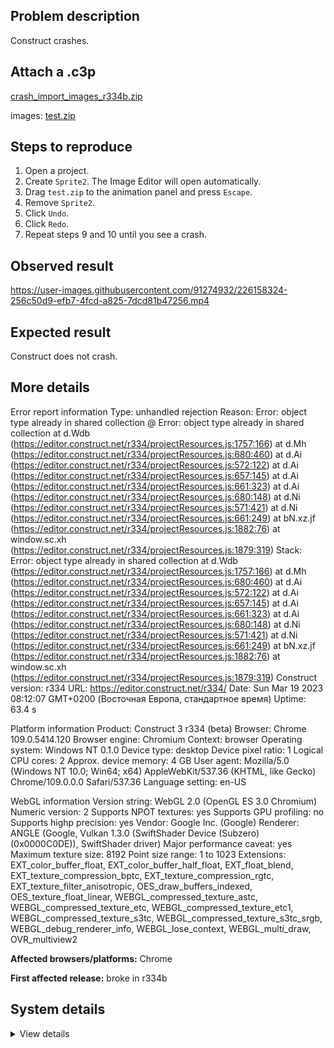 ## Problem description

Construct crashes.

## Attach a .c3p

[crash_import_images_r334b.zip](https://github.com/WilsonPercival/WilsonPercival/files/11010387/crash_import_images_r334b.zip)

images: [test.zip](https://github.com/WilsonPercival/WilsonPercival/files/11010388/test.zip)

## Steps to reproduce

1. Open a project.
2. Create `Sprite2`. The Image Editor will open automatically.
3. Drag `test.zip` to the animation panel and press `Escape`.
4. Remove `Sprite2`.
5. Click `Undo`.
6. Click `Redo`.
7. Repeat steps 9 and 10 until you see a crash.

## Observed result

https://user-images.githubusercontent.com/91274932/226158324-256c50d9-efb7-4fcd-a825-7dcd81b47256.mp4

## Expected result

Construct does not crash.

## More details

Error report information
Type: unhandled rejection
Reason: Error: object type already in shared collection @ Error: object type already in shared collection at d.Wdb (https://editor.construct.net/r334/projectResources.js:1757:166) at d.Mh (https://editor.construct.net/r334/projectResources.js:680:460) at d.Ai (https://editor.construct.net/r334/projectResources.js:572:122) at d.Ai (https://editor.construct.net/r334/projectResources.js:657:145) at d.Ai (https://editor.construct.net/r334/projectResources.js:661:323) at d.Ai (https://editor.construct.net/r334/projectResources.js:680:148) at d.Ni (https://editor.construct.net/r334/projectResources.js:571:421) at d.Ni (https://editor.construct.net/r334/projectResources.js:661:249) at bN.xz.jf (https://editor.construct.net/r334/projectResources.js:1882:76) at window.sc.xh (https://editor.construct.net/r334/projectResources.js:1879:319)
Stack: Error: object type already in shared collection at d.Wdb (https://editor.construct.net/r334/projectResources.js:1757:166) at d.Mh (https://editor.construct.net/r334/projectResources.js:680:460) at d.Ai (https://editor.construct.net/r334/projectResources.js:572:122) at d.Ai (https://editor.construct.net/r334/projectResources.js:657:145) at d.Ai (https://editor.construct.net/r334/projectResources.js:661:323) at d.Ai (https://editor.construct.net/r334/projectResources.js:680:148) at d.Ni (https://editor.construct.net/r334/projectResources.js:571:421) at d.Ni (https://editor.construct.net/r334/projectResources.js:661:249) at bN.xz.jf (https://editor.construct.net/r334/projectResources.js:1882:76) at window.sc.xh (https://editor.construct.net/r334/projectResources.js:1879:319)
Construct version: r334
URL: https://editor.construct.net/r334/
Date: Sun Mar 19 2023 08:12:07 GMT+0200 (Восточная Европа, стандартное время)
Uptime: 63.4 s

Platform information
Product: Construct 3 r334 (beta)
Browser: Chrome 109.0.5414.120
Browser engine: Chromium
Context: browser
Operating system: Windows NT 0.1.0
Device type: desktop
Device pixel ratio: 1
Logical CPU cores: 2
Approx. device memory: 4 GB
User agent: Mozilla/5.0 (Windows NT 10.0; Win64; x64) AppleWebKit/537.36 (KHTML, like Gecko) Chrome/109.0.0.0 Safari/537.36
Language setting: en-US

WebGL information
Version string: WebGL 2.0 (OpenGL ES 3.0 Chromium)
Numeric version: 2
Supports NPOT textures: yes
Supports GPU profiling: no
Supports highp precision: yes
Vendor: Google Inc. (Google)
Renderer: ANGLE (Google, Vulkan 1.3.0 (SwiftShader Device (Subzero) (0x0000C0DE)), SwiftShader driver)
Major performance caveat: yes
Maximum texture size: 8192
Point size range: 1 to 1023
Extensions: EXT_color_buffer_float, EXT_color_buffer_half_float, EXT_float_blend, EXT_texture_compression_bptc, EXT_texture_compression_rgtc, EXT_texture_filter_anisotropic, OES_draw_buffers_indexed, OES_texture_float_linear, WEBGL_compressed_texture_astc, WEBGL_compressed_texture_etc, WEBGL_compressed_texture_etc1, WEBGL_compressed_texture_s3tc, WEBGL_compressed_texture_s3tc_srgb, WEBGL_debug_renderer_info, WEBGL_lose_context, WEBGL_multi_draw, OVR_multiview2

**Affected browsers/platforms:** Chrome

**First affected release:** broke in r334b

## System details

<details><summary>View details</summary>

Platform information
Product: Construct 3 r334 (beta)
Browser: Chrome 109.0.5414.120
Browser engine: Chromium
Context: browser
Operating system: Windows NT 0.1.0
Device type: desktop
Device pixel ratio: 1
Logical CPU cores: 2
Approx. device memory: 4 GB
User agent: Mozilla/5.0 (Windows NT 10.0; Win64; x64) AppleWebKit/537.36 (KHTML, like Gecko) Chrome/109.0.0.0 Safari/537.36
Language setting: en-US

Local storage
Storage quota (approx): 59 gb
Storage usage (approx): 174 mb (0.3%)
Persistant storage: No

Browser support notes
This list contains missing features that are not required, but could improve performance or user experience if supported.

UI effects are disabled in settings.
WebGL indicates a major performance caveat. It is probably using software rendering.
WebGL information
Version string: WebGL 2.0 (OpenGL ES 3.0 Chromium)
Numeric version: 2
Supports NPOT textures: yes
Supports GPU profiling: no
Supports highp precision: yes
Vendor: Google Inc. (Google)
Renderer: ANGLE (Google, Vulkan 1.3.0 (SwiftShader Device (Subzero) (0x0000C0DE)), SwiftShader driver)
Major performance caveat: yes
Maximum texture size: 8192
Point size range: 1 to 1023
Extensions:

EXT_color_buffer_float
EXT_color_buffer_half_float
EXT_float_blend
EXT_texture_compression_bptc
EXT_texture_compression_rgtc
EXT_texture_filter_anisotropic
OES_draw_buffers_indexed
OES_texture_float_linear
WEBGL_compressed_texture_astc
WEBGL_compressed_texture_etc
WEBGL_compressed_texture_etc1
WEBGL_compressed_texture_s3tc
WEBGL_compressed_texture_s3tc_srgb
WEBGL_debug_renderer_info
WEBGL_lose_context
WEBGL_multi_draw
OVR_multiview2
Audio information
System sample rate: 48000 Hz
Output channels: 2
Output interpretation: speakers
Supported decode formats:

WebM Opus (audio/webm; codecs=opus)
Ogg Opus (audio/ogg; codecs=opus)
WebM Vorbis (audio/webm; codecs=vorbis)
Ogg Vorbis (audio/ogg; codecs=vorbis)
MPEG-4 AAC (audio/mp4; codecs=mp4a.40.5)
MP3 (audio/mpeg)
FLAC (audio/flac)
PCM WAV (audio/wav; codecs=1)
Supported encode formats:

WebM Opus (audio/webm; codecs=opus)
Video information
Supported decode formats:

WebM AV1 (video/webm; codecs=av01.0.00M.08)
MP4 AV1 (video/mp4; codecs=av01.0.00M.08)
WebM VP9 (video/webm; codecs=vp9)
WebM VP8 (video/webm; codecs=vp8)
Ogg Theora (video/ogg; codecs=theora)
H.264 (video/mp4; codecs=avc1.42E01E)
Supported encode formats:

WebM VP9 (video/webm; codecs=vp9)
WebM VP8 (video/webm; codecs=vp8)

</details>
